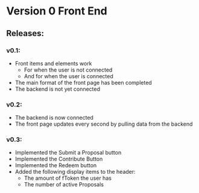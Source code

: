 # Version 0 Front End

## Releases:

### v0.1:

- Front items and elements work
  - For when the user is not connected
  - And for when the user is connected
- The main format of the front page has been completed
- The backend is not yet connected

### v0.2:
- The backend is now connected
- The front page updates every second by pulling data from the backend

### v0.3:
- Implemented the Submit a Proposal button
- Implemented the Contribute Button
- Implemented the Redeem button
- Added the following display items to the header:
    - The amount of fToken the user has
    - The number of active Proposals
